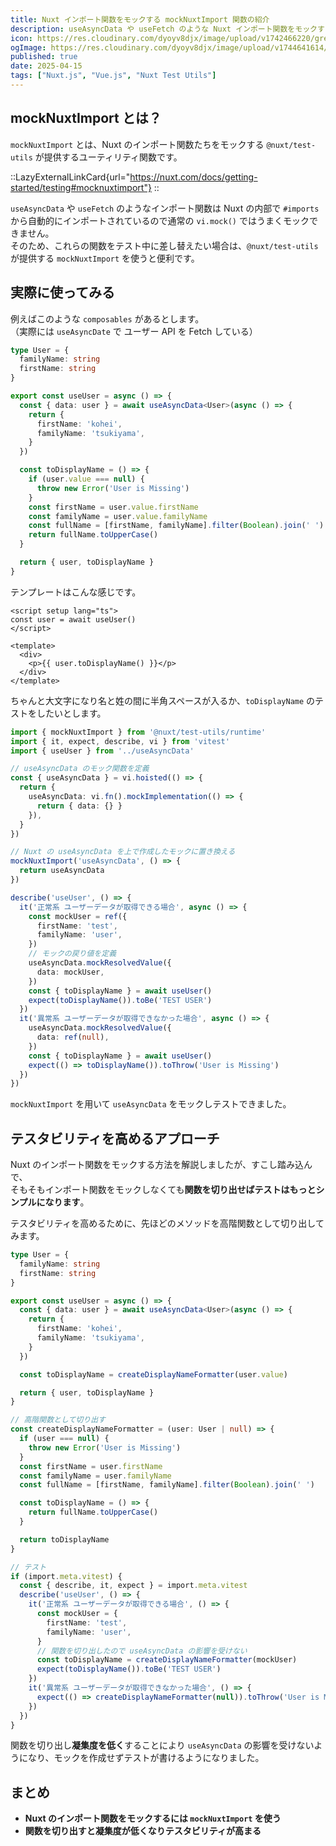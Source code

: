 ```yaml
---
title: Nuxt インポート関数をモックする mockNuxtImport 関数の紹介
description: useAsyncData や useFetch のような Nuxt インポート関数をモックするのに便利な mockNuxtImport の紹介と凝集度を低くしテスタビリティを高める方法を紹介します。
icon: https://res.cloudinary.com/dyoyv8djx/image/upload/v1742466220/green-transparent_gw7l0b.png
ogImage: https://res.cloudinary.com/dyoyv8djx/image/upload/v1744641614/tsukiyama-blog/mock-nuxt-import/mock-nuxt-import-thumbnail_zqckp3.png
published: true
date: 2025-04-15
tags: ["Nuxt.js", "Vue.js", "Nuxt Test Utils"]
---
```


## mockNuxtImport とは？

`mockNuxtImport` とは、Nuxt のインポート関数たちをモックする `@nuxt/test-utils` が提供するユーティリティ関数です。

::LazyExternalLinkCard{url="https://nuxt.com/docs/getting-started/testing#mocknuxtimport"}
::

`useAsyncData` や `useFetch` のようなインポート関数は Nuxt の内部で `#imports` から自動的にインポートされているので通常の `vi.mock()` ではうまくモックできません。<br>
そのため、これらの関数をテスト中に差し替えたい場合は、`@nuxt/test-utils` が提供する `mockNuxtImport` を使うと便利です。

## 実際に使ってみる

例えばこのような `composables` があるとします。<br>
（実際には `useAsyncDate` で ユーザー API を Fetch している）

```ts [user.ts]
type User = {
  familyName: string
  firstName: string
}

export const useUser = async () => {
  const { data: user } = await useAsyncData<User>(async () => {
    return {
      firstName: 'kohei',
      familyName: 'tsukiyama',
    }
  })

  const toDisplayName = () => {
    if (user.value === null) {
      throw new Error('User is Missing')
    }
    const firstName = user.value.firstName
    const familyName = user.value.familyName
    const fullName = [firstName, familyName].filter(Boolean).join(' ')
    return fullName.toUpperCase()
  }

  return { user, toDisplayName }
}
```

テンプレートはこんな感じです。

```vue [index.vue]
<script setup lang="ts">
const user = await useUser()
</script>

<template>
  <div>
    <p>{{ user.toDisplayName() }}</p>
  </div>
</template>
```

ちゃんと大文字になり名と姓の間に半角スペースが入るか、`toDisplayName` のテストをしたいとします。

```ts [user.spec.ts]
import { mockNuxtImport } from '@nuxt/test-utils/runtime'
import { it, expect, describe, vi } from 'vitest'
import { useUser } from '../useAsyncData'

// useAsyncData のモック関数を定義
const { useAsyncData } = vi.hoisted(() => {
  return {
    useAsyncData: vi.fn().mockImplementation(() => {
      return { data: {} }
    }),
  }
})

// Nuxt の useAsyncData を上で作成したモックに置き換える
mockNuxtImport('useAsyncData', () => {
  return useAsyncData
})

describe('useUser', () => {
  it('正常系 ユーザーデータが取得できる場合', async () => {
    const mockUser = ref({
      firstName: 'test',
      familyName: 'user',
    })
    // モックの戻り値を定義
    useAsyncData.mockResolvedValue({
      data: mockUser,
    })
    const { toDisplayName } = await useUser()
    expect(toDisplayName()).toBe('TEST USER')
  })
  it('異常系 ユーザーデータが取得できなかった場合', async () => {
    useAsyncData.mockResolvedValue({
      data: ref(null),
    })
    const { toDisplayName } = await useUser()
    expect(() => toDisplayName()).toThrow('User is Missing')
  })
})

```

`mockNuxtImport` を用いて `useAsyncData` をモックしテストできました。

## テスタビリティを高めるアプローチ

Nuxt のインポート関数をモックする方法を解説しましたが、すこし踏み込んで、<br>
そもそもインポート関数をモックしなくても**関数を切り出せばテストはもっとシンプルになります**。

テスタビリティを高めるために、先ほどのメソッドを高階関数として切り出してみます。

```ts [user.ts]
type User = {
  familyName: string
  firstName: string
}

export const useUser = async () => {
  const { data: user } = await useAsyncData<User>(async () => {
    return {
      firstName: 'kohei',
      familyName: 'tsukiyama',
    }
  })

  const toDisplayName = createDisplayNameFormatter(user.value)

  return { user, toDisplayName }
}

// 高階関数として切り出す
const createDisplayNameFormatter = (user: User | null) => {
  if (user === null) {
    throw new Error('User is Missing')
  }
  const firstName = user.firstName
  const familyName = user.familyName
  const fullName = [firstName, familyName].filter(Boolean).join(' ')

  const toDisplayName = () => {
    return fullName.toUpperCase()
  }

  return toDisplayName
}

// テスト
if (import.meta.vitest) {
  const { describe, it, expect } = import.meta.vitest
  describe('useUser', () => {
    it('正常系 ユーザーデータが取得できる場合', () => {
      const mockUser = {
        firstName: 'test',
        familyName: 'user',
      }
      // 関数を切り出したので useAsyncData の影響を受けない
      const toDisplayName = createDisplayNameFormatter(mockUser)
      expect(toDisplayName()).toBe('TEST USER')
    })
    it('異常系 ユーザーデータが取得できなかった場合', () => {
      expect(() => createDisplayNameFormatter(null)).toThrow('User is Missing')
    })
  })
}

```

関数を切り出し**凝集度を低く**することにより `useAsyncData` の影響を受けないようになり、モックを作成せずテストが書けるようになりました。

## まとめ

- **Nuxt のインポート関数をモックするには `mockNuxtImport` を使う**
- **関数を切り出すと凝集度が低くなりテスタビリティが高まる**
